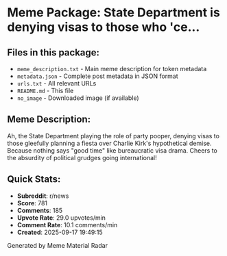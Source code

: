 # Meme Package: State Department is denying visas to those who 'ce...

## Files in this package:
- `meme_description.txt` - Main meme description for token metadata
- `metadata.json` - Complete post metadata in JSON format
- `urls.txt` - All relevant URLs
- `README.md` - This file
- `no_image` - Downloaded image (if available)

## Meme Description:
Ah, the State Department playing the role of party pooper, denying visas to those gleefully planning a fiesta over Charlie Kirk's hypothetical demise. Because nothing says "good time" like bureaucratic visa drama. Cheers to the absurdity of political grudges going international!

## Quick Stats:
- **Subreddit**: r/news
- **Score**: 781
- **Comments**: 185
- **Upvote Rate**: 29.0 upvotes/min
- **Comment Rate**: 10.1 comments/min
- **Created**: 2025-09-17 19:49:15

Generated by Meme Material Radar
